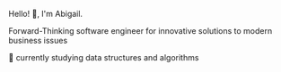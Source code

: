  
Hello! 👋, I'm Abigail. 

Forward-Thinking software engineer for innovative solutions to modern business issues

🧠 currently studying data structures and algorithms



